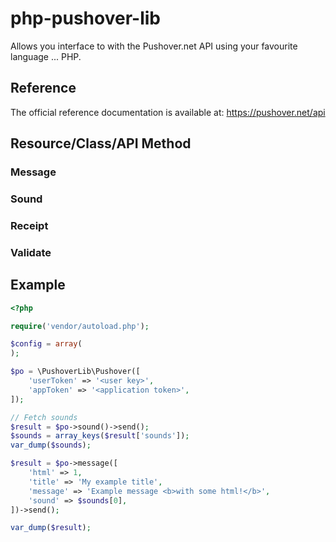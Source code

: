 php-pushover-lib
================

Allows you interface to with the Pushover.net API using your favourite language ... PHP.

## Reference

The official reference documentation is available at: https://pushover.net/api

## Resource/Class/API Method

### Message

### Sound

### Receipt

### Validate

## Example

``` PHP
<?php

require('vendor/autoload.php');

$config = array(
);

$po = \PushoverLib\Pushover([
    'userToken' => '<user key>',
    'appToken' => '<application token>',
]);

// Fetch sounds
$result = $po->sound()->send();
$sounds = array_keys($result['sounds']);
var_dump($sounds);

$result = $po->message([
    'html' => 1,
    'title' => 'My example title',
    'message' => 'Example message <b>with some html!</b>',
    'sound' => $sounds[0],
])->send();

var_dump($result);

```